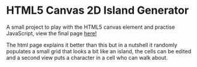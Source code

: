 # HTML5 Canvas 2D Island Generator
A small project to play with the HTML5 canvas element and practise JavaScript, view the final page [here!](https://rawgit.com/pmccolgan/HTML5-Canvas-2D-Island-Generator/master/canvas.html)

The html page explains it better than this but in a nutshell it randomly populates a small grid that looks a bit like an island, the cells can be edited and a second view puts a character in a cell who can walk about.
